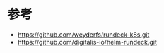 # 参考
- https://github.com/weyderfs/rundeck-k8s.git 
- https://github.com/digitalis-io/helm-rundeck.git
